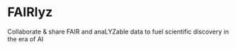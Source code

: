 # FAIRlyz
Collaborate &amp; share FAIR and anaLYZable data to fuel scientific discovery in the era of AI
